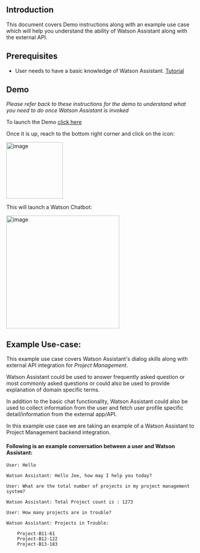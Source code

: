 <h2>Introduction</h2>
This document covers Demo instructions along with an example use case which will help you understand the ability of Watson Assistant along with the external API.



<h2>Prerequisites</h2>

- User needs to have a basic knowledge of Watson Assistant. [Tutorial](https://developer.ibm.com/learningpaths/get-started-watson-assistant/)



<h2>Demo</h2>

_Please refer back to these instructions for the demo to understand what you need to do once Watson Assistant is invoked_

To launch the Demo [click here](https://htmlpreview.github.io/?https://github.com/ibm-build-lab/Watson-Assistant/blob/main/external-api-web-functions/Main/AcmeCorp.html)

Once it is up, reach to the bottom right corner and click on the icon:

<img width="150" alt="image" src="https://user-images.githubusercontent.com/114666786/206715011-9bc5db14-b0e3-4eee-bf57-475cc250a47b.png">

This will launch a Watson Chatbot:

<img width="300" alt="image" src="https://user-images.githubusercontent.com/114666786/201086081-ddbfc3b8-2817-42c3-ab0d-bc4a7722977b.png">
 


<h2>Example Use-case:</h2>

This example use case covers Watson Assistant's dialog skills along with external API integration for _Project Management_.

Watson Assistant could be used to answer frequently asked question or most commonly asked questions or could also be used to provide explanation of domain specific terms.

In addition to the basic chat functionality, Watson Assistant could also be used to collect information from the user and fetch user profile specific detail/information from the external app/API. 

In this example use case we are taking an example of a Watson Assistant to Project Management backend integration.



<h4>Following is an example conversation between a user and Watson Assistant:</h4>


    User: Hello

    Watson Assistant: Hello Joe, how may I help you today?

    User: What are the total number of projects in my project management system?

    Watson Assistant: Total Project count is : 1273

    User: How many projects are in trouble?

    Watson Assistant: Projects in Trouble:

        Project-B11-61
        Project-B12-122
        Project-B13-183


<!-- 
_**User:** Hello_

_**Watson Assistant:** Hello Joe, how may I help you today?_

_**User:** What are the total number of projects in my project management system?_

_**Watson Assistant:** Total Project count is : 1273_

_**User:** How many projects are in trouble?_

_**Watson Assistant:** Projects in Trouble:_

- _Project-B11-61_
- _Project-B12-122_
- _Project-B13-183_-->



